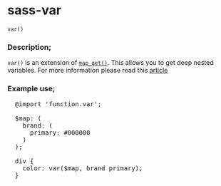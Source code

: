 # sass-var

`var()`

### Description;
  `var()` is an extension of [`map_get()`](http://sass-lang.com/documentation/Sass/Script/Functions.html#map_get-instance_method).
  This allows you to get deep nested variables.
  For more information please read this [article](http://cereal.co/deep-nested-variables-in-sass/)

### Example use;
<pre>
  @import 'function.var';
  
  $map: (
    brand: (
      primary: #000000
    )
  );

  div {
    color: var($map, brand primary);
  }
</pre>
